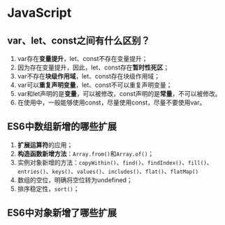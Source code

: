 

# JavaScript

## var、let、const之间有什么区别？

1. var存在**变量提升**，let、const不存在变量提升；
2. 因为存在变量提升，因此，let、const存在**暂时性死区**；
3. var不存在**块级作用域**，let、const存在块级作用域；
4. var可以**重复声明变量**，let、const不可以重复声明变量；
5. var和let声明的是**变量**，可以被修改，const声明的是**常量**，不可以被修改。
6. 在使用中，一般能够使用const，尽量使用const，尽量不要使用var。

## ES6中数组新增的哪些扩展

1. **扩展运算符**的应用；
2. **构造函数新增方法**：`Array.from()`和`Array.of()`；
3. 实例对象新增的方法：`copyWithin()`、`find()`、`findIndex()`、`fill()`、`entries()`、`keys()`、`values()`、`includes()`、`flat()`、`flatMap()`
4. 数组的空位，明确将空位转为undefined；
5. 排序稳定性，`sort()`；

## ES6中对象新增了哪些扩展
